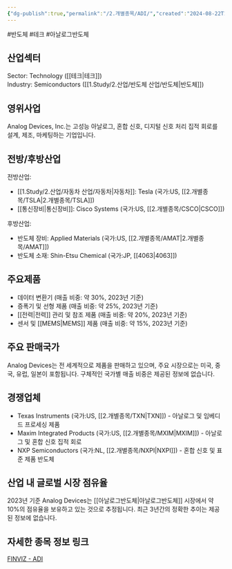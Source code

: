 ```yaml
---
{"dg-publish":true,"permalink":"/2.개별종목/ADI/","created":"2024-08-22T14:41:40.586+09:00","updated":"2025-07-29T21:37:04.257+09:00"}
---
```


#반도체 #테크 #아날로그반도체


## 산업섹터

Sector: Technology ([[테크\|테크]])  
Industry: Semiconductors ([[1.Study/2.산업/반도체 산업/반도체\|반도체]])

## 영위사업

Analog Devices, Inc.는 고성능 아날로그, 혼합 신호, 디지털 신호 처리 집적 회로를 설계, 제조, 마케팅하는 기업입니다.

## 전방/후방산업

전방산업:

- [[1.Study/2.산업/자동차 산업/자동차\|자동차]]: Tesla (국가:US, [[2.개별종목/TSLA\|2.개별종목/TSLA]])
- [[통신장비\|통신장비]]: Cisco Systems (국가:US, [[2.개별종목/CSCO\|CSCO]])

후방산업:

- 반도체 장비: Applied Materials (국가:US, [[2.개별종목/AMAT\|2.개별종목/AMAT]])
- 반도체 소재: Shin-Etsu Chemical (국가:JP, [[4063\|4063]])

## 주요제품

- 데이터 변환기 (매출 비중: 약 30%, 2023년 기준)
- 증폭기 및 선형 제품 (매출 비중: 약 25%, 2023년 기준)
- [[전력\|전력]] 관리 및 참조 제품 (매출 비중: 약 20%, 2023년 기준)
- 센서 및 [[MEMS\|MEMS]] 제품 (매출 비중: 약 15%, 2023년 기준)

## 주요 판매국가

Analog Devices는 전 세계적으로 제품을 판매하고 있으며, 주요 시장으로는 미국, 중국, 유럽, 일본이 포함됩니다. 구체적인 국가별 매출 비중은 제공된 정보에 없습니다.

## 경쟁업체

- Texas Instruments (국가:US, [[2.개별종목/TXN\|TXN]]) - 아날로그 및 임베디드 프로세싱 제품
- Maxim Integrated Products (국가:US, [[2.개별종목/MXIM\|MXIM]]) - 아날로그 및 혼합 신호 집적 회로
- NXP Semiconductors (국가:NL, [[2.개별종목/NXPI\|NXPI]]) - 혼합 신호 및 표준 제품 반도체

## 산업 내 글로벌 시장 점유율

2023년 기준 Analog Devices는 [[아날로그반도체\|아날로그반도체]] 시장에서 약 10%의 점유율을 보유하고 있는 것으로 추정됩니다. 최근 3년간의 정확한 추이는 제공된 정보에 없습니다.

## 자세한 종목 정보 링크

[FINVIZ - ADI](https://finviz.com/quote.ashx?t=ADI)